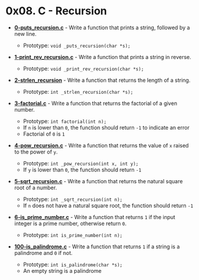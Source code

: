 # 0x08. C - Recursion

* **[0-puts_recursion.c](https://github.com/TobiLight/alx-low_level_programming/blob/main/0x08-recursion/0-puts_recursion.c)** - Write a function that prints a string, followed by a new line.
	* Prototype: ```void _puts_recursion(char *s);```

* **[1-print_rev_recursion.c](https://github.com/TobiLight/alx-low_level_programming/blob/main/0x08-recursion/1-print_rev_recursion.c)** - Write a function that prints a string in reverse.
	* Prototype: ```void _print_rev_recursion(char *s);```

* **[2-strlen_recursion](https://github.com/TobiLight/alx-low_level_programming/blob/main/0x08-recursion/2-strlen_recursion.c)** - Write a function that returns the length of a string.
	* Prototype: ```int _strlen_recursion(char *s);```

* **[3-factorial.c](https://github.com/TobiLight/alx-low_level_programming/blob/main/0x08-recursion/3-factorial.c)** - Write a function that returns the factorial of a given number.
	* Prototype: ```int factorial(int n);```
	* If ```n``` is lower than ```0```, the function should return ```-1``` to indicate an error
	* Factorial of ```0``` is ```1```

* **[4-pow_recursion.c](https://github.com/TobiLight/alx-low_level_programming/blob/main/0x08-recursion/4-pow_recursion.c)** - Write a function that returns the value of ```x``` raised to the power of ```y```.
	* Prototype: ```int _pow_recursion(int x, int y);```
	* If ```y``` is lower than ```0```, the function should return ```-1```

* **[5-sqrt_recursion.c](https://github.com/TobiLight/alx-low_level_programming/blob/main/0x08-recursion/5-sqrt_recursion.c)** - Write a function that returns the natural square root of a number.
	* Prototype: ```int _sqrt_recursion(int n);```
	* If ```n``` does not have a natural square root, the function should return ```-1```

* **[6-is_prime_number.c](https://github.com/TobiLight/alx-low_level_programming/blob/main/0x08-recursion/6-is_prime_number.c)** - Write a function that returns ```1``` if the input integer is a prime number, otherwise return ```0```.
	* Prototype: ```int is_prime_number(int n);```

* **[100-is_palindrome.c](https://github.com/TobiLight/alx-low_level_programming/blob/main/0x08-recursion/100-is_palindrome.c)** - Write a function that returns ```1``` if a string is a palindrome and ```0``` if not.
	* Prototype: ```int is_palindrome(char *s);```
	* An empty string is a palindrome
